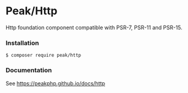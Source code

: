# Peak/Http

Http foundation component compatible with PSR-7, PSR-11 and PSR-15.

### Installation

```
$ composer require peak/http
```

### Documentation

See https://peakphp.github.io/docs/http